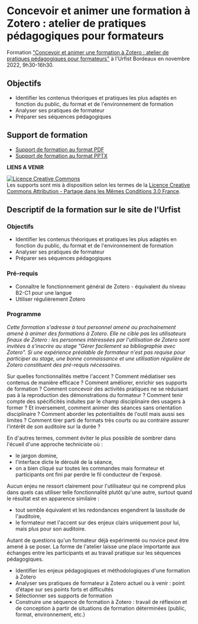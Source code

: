 # Concevoir et animer une formation à Zotero : atelier de pratiques pédagogiques pour formateurs

Formation ["Concevoir et animer une formation à Zotero : atelier de pratiques pédagogiques pour formateurs"](https://sygefor.reseau-urfist.fr/#/training/9696/11447?from=true) à l'Urfist Bordeaux en novembre 2022, 9h30-16h30.

## Objectifs

* Identifier les contenus théoriques et pratiques les plus adaptés en fonction du public, du format et de l'environnement de formation
* Analyser ses pratiques de formateur
* Préparer ses séquences pédagogiques

## Support de formation

* [Support de formation au format PDF]() 
* [Support de formation au format PPTX]() 

**LIENS A VENIR**


<a rel="license" href="http://creativecommons.org/licenses/by-sa/3.0/fr/"><img alt="Licence Creative Commons" style="border-width:0" src="https://i.creativecommons.org/l/by-sa/3.0/fr/88x31.png" /></a><br />Les supports sont mis à disposition selon les termes de la <a rel="license" href="http://creativecommons.org/licenses/by-sa/3.0/fr/">Licence Creative Commons Attribution -  Partage dans les Mêmes Conditions 3.0 France</a>.

## Descriptif de la formation sur le site de l'Urfist

### Objectifs

* Identifier les contenus théoriques et pratiques les plus adaptés en fonction du public, du format et de l'environnement de formation
* Analyser ses pratiques de formateur
* Préparer ses séquences pédagogiques

### Pré-requis

*	Connaître le fonctionnement général de Zotero - équivalent du niveau B2-C1 pour une langue
*	Utiliser régulièrement Zotero

### Programme

_Cette formation s'adresse à tout personnel amené ou prochainement amené à animer des formations à Zotero. Elle ne cible pas les utilisateurs finaux de Zotero : les personnes intéressées par l'utilisation de Zotero sont invitées à s'inscrire au stage "Gérer facilement sa bibliographie avec Zotero". Si une expérience préalable de formateur n'est pas requise pour participer au stage, une bonne connaissance et une utilisation régulière de Zotero constituent des pré-requis nécessaires._

Sur quelles fonctionnalités mettre l'accent ? Comment médiatiser ses contenus de manière efficace ? Comment améliorer, enrichir ses supports de formation ? Comment concevoir des activités pratiques ne se réduisant pas à la reproduction des démonstrations du formateur ?
Comment tenir compte des spécificités induites par le champ disciplinaire des usagers à former ? Et inversement, comment animer des séances sans orientation disciplinaire ? Comment aborder les potentialités de l'outil mais aussi ses limites ? Comment tirer parti de formats très courts ou au contraire assurer l'intérêt de son auditoire sur la durée ?

En d'autres termes, comment éviter le plus possible de sombrer dans l'écueil d'une approche techniciste où :
* le jargon domine,
* l'interface dicte le déroulé de la séance,
* on a bien cliqué sur toutes les commandes mais formateur et participants ont fini par perdre le fil conducteur de l'exposé.

Aucun enjeu ne ressort clairement pour l'utilisateur qui ne comprend plus dans quels cas utiliser telle fonctionnalité plutôt qu'une autre, surtout quand le résultat est en apparence similaire :
* tout semble équivalent et les redondances engendrent la lassitude de l'auditoire,
* le formateur met l'accent sur des enjeux clairs uniquement pour lui, mais plus pour son auditoire.

Autant de questions qu'un formateur déjà expérimenté ou novice peut être amené à se poser.
La forme de l'atelier laisse une place importante aux échanges entre les participants et au travail pratique sur les séquences pédagogiques.
* Identifier les enjeux pédagogiques et méthodologiques d'une formation à Zotero
* Analyser ses pratiques de formateur à Zotero actuel ou à venir : point d’étape sur ses points forts et difficultés 
* Sélectionner ses supports de formation 
* Construire une séquence de formation à Zotero : travail de réflexion et de conception à partir de situations de formation déterminées (public, format, environnement, etc.)
